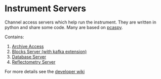 # Instrument Servers

Channel access servers which help run the instrument. They are written in python and share some code. Many are based on [pcaspy](https://pypi.org/project/pcaspy/).

Contains:

1. [Archive Access](https://github.com/ISISComputingGroup/ibex_developers_manual/wiki/Logging-from-the-archive)
1. [Blocks Server (with kafka extension)](https://github.com/ISISComputingGroup/ibex_developers_manual/wiki/BlockServer)
1. [Database Server](https://github.com/ISISComputingGroup/ibex_developers_manual/wiki/The-DatabaseServer)
1. [Reflectometry Server](https://github.com/ISISComputingGroup/ibex_developers_manual/wiki/Reflectometers)

For more details see the [developer wiki](https://github.com/ISISComputingGroup/ibex_developers_manual/wiki//System-components)
